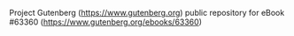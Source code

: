 Project Gutenberg (https://www.gutenberg.org) public repository for eBook #63360 (https://www.gutenberg.org/ebooks/63360)
